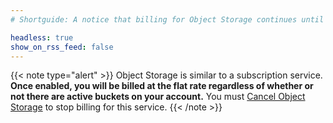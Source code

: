 ```yaml
---
# Shortguide: A notice that billing for Object Storage continues until the service is cancelled even if there are no active buckets on the account.

headless: true
show_on_rss_feed: false
---
```


{{< note type="alert" >}}
Object Storage is similar to a subscription service. **Once enabled, you will be billed at the flat rate regardless of whether or not there are active buckets on your account.** You must [Cancel Object Storage](/docs/products/storage/object-storage/guides/cancel/) to stop billing for this service.
{{< /note >}}